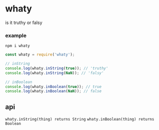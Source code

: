 # whaty

is it truthy or falsy

### example

`npm i whaty`

```javascript
const whaty = require('whaty');

// inString
console.log(whaty.inString(true)); // 'truthy'
console.log(whaty.inString(NaN)); // 'falsy'

// inBoolean
console.log(whaty.inBoolean(true)); // true
console.log(whaty.inBoolean(NaN)); // false
```

## api

`whaty.inString(thing) returns String`
`whaty.inBoolean(thing) returns Boolean`
